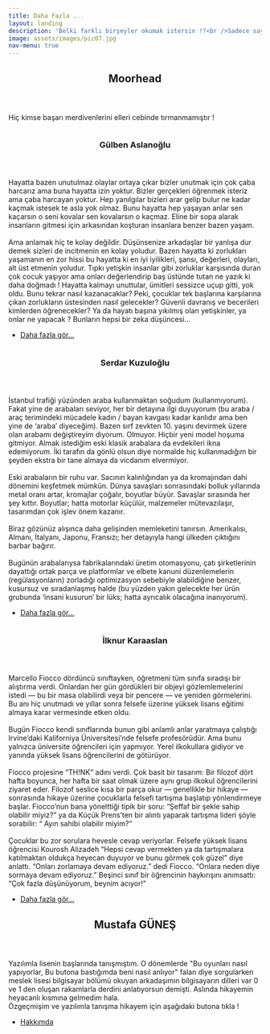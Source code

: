 ```yaml
---
title: Daha Fazla ...
layout: landing
description: 'Belki farklı birşeyler okumak istersin !?<br />Sadece sayfayı aşağı kaydır.'
image: assets/images/pic07.jpg
nav-menu: true
---
```


<!-- Main -->
<div id="main">

<!-- One -->
<section id="one">
	<div class="inner">
		<header class="major">
			<h2>Moorhead</h2>
		</header>
		<p>Hiç kimse başarı merdivenlerini elleri cebinde tırmanmamıştır !</p>
	</div>
</section>

<!-- Two -->
<section id="two" class="spotlights">
	<section>
		<a href="generic.html" class="image">
			<img src="assets/images/pic08.jpg" alt="" data-position="center center" />
		</a>
		<div class="content">
			<div class="inner">
				<header class="major">
					<h3>Gülben Aslanoğlu</h3>
				</header>
				<p>Hayatta bazen unutulmaz olaylar ortaya çıkar bizler unutmak için çok çaba harcarız ama buna hayatta izin yoktur. Bizler gerçekleri öğrenmek isteriz ama çaba harcayan yoktur. Hep yanılgılar bizleri arar gelip bulur ne kadar kaçmak istesek te asla yok olmaz. Bunu hayatta hep yaşayan anlar sen kaçarsın o seni kovalar sen kovalarsın o kaçmaz. Eline bir sopa alarak insanların gitmesi için arkasından koşturan insanlara benzer bazen yaşam.
				<br> <br>
				Ama anlamak hiç te kolay değildir. Düşünsenize arkadaşlar bir yanlışa dur demek sizleri de incitmenin en kolay yoludur. Bazen hayatta ki zorlukları yaşamanın en zor hissi bu hayatta ki en iyi iyilikleri, şansı, değerleri, olayları, alt üst etmenin yoludur. Tıpkı yetişkin insanlar gibi zorluklar karşısında duran çok cocuk yaşıyor ama onları değerlendirip baş üstünde tutan ne yazık ki daha doğmadı ! Hayatta kalmayı unuttular, ümitleri sessizce uçup gitti, yok oldu. Bunu tekrar nasıl kazanacaklar? Peki, çocuklar tek başlarına karşılarına çıkan zorlukların üstesinden nasıl gelecekler? Güvenli davranış ve becerileri kimlerden öğrenecekler? Ya da hayatı başına yıkılmış olan yetişkinler, ya onlar ne yapacak ? Bunların hepsi bir zeka düşüncesi... </p>
				<ul class="actions">
					<li><a href="generic.html" class="button">Daha fazla gör...</a></li>
				</ul>
			</div>
		</div>
	</section>
	<section>
		<a href="generic.html" class="image">
			<img src="assets/images/pic09.jpg" alt="" data-position="top center" />
		</a>
		<div class="content">
			<div class="inner">
				<header class="major">
					<h3>Serdar Kuzuloğlu</h3>
				</header>
				<p>İstanbul trafiği yüzünden araba kullanmaktan soğudum (kullanmıyorum). Fakat yine de arabaları seviyor, her bir detayına ilgi duyuyorum (bu araba / araç terimindeki mücadele kadın / bayan kavgası kadar kanlıdır ama ben yine de ‘araba’ diyeceğim). Bazen sırf zevkten 10. yaşını devirmek üzere olan arabamı değiştireyim diyorum. Olmuyor. Hiçbir yeni model hoşuma gitmiyor. Almak istediğim eski klasik arabalara da evdekileri ikna edemiyorum. İki tarafın da gönlü olsun diye normalde hiç kullanmadığım bir şeyden ekstra bir tane almaya da vicdanım elvermiyor.
				<br><br>
				Eski arabaların bir ruhu var. Sacının kalınlığından ya da kromajından dahi dönemini keşfetmek mümkün. Dünya savaşları sonrasındaki bolluk yıllarında metal oranı artar, kromajlar çoğalır, boyutlar büyür. Savaşlar sırasında her şey kıttır. Boyutlar; hatta motorlar küçülür, malzemeler mütevazılaşır, tasarımdan çok işlev önem kazanır.
				<br><br>
				Biraz gözünüz alışınca daha gelişinden memleketini tanırsın. Amerikalısı, Almanı, İtalyanı, Japonu, Fransızı; her detayıyla hangi ülkeden çıktığını barbar bağırır.
				<br><br>
				Bugünün arabalarıysa fabrikalarındaki üretim otomasyonu, çatı şirketlerinin dayattığı ortak parça ve platformlar ve elbete kanuni düzenlemelerin (regülasyonların) zorladığı optimizasyon sebebiyle alabildiğine benzer, kusursuz ve sıradanlaşmış halde (bu yüzden yakın gelecekte her ürün grubunda ‘insani kusurun’ bir lüks; hatta ayrıcalık olacağına inanıyorum).</p>
				<ul class="actions">
					<li><a href="generic.html" class="button">Daha fazla gör...</a></li>
				</ul>
			</div>
		</div>
	</section>
	<section>
		<a href="generic.html" class="image">
			<img src="assets/images/pic10.jpg" alt="" data-position="25% 25%" />
		</a>
		<div class="content">
			<div class="inner">
				<header class="major">
					<h3>İlknur Karaaslan</h3>
				</header>
				<p>Marcello Fiocco dördüncü sınıftayken, öğretmeni tüm sınıfa sıradışı bir alıştırma verdi. Onlardan her gün gördükleri bir objeyi gözlemlemelerini istedi — bu bir masa olabilirdi veya bir pencere —  ve yeniden görmelerini. Bu anı hiç unutmadı ve yıllar sonra felsefe üzerine yüksek lisans eğitimi almaya karar vermesinde etken oldu.
				<br><br>
				Bugün Fiocco kendi sınıflarında bunun gibi anlamlı anlar yaratmaya çalıştığı Irvine’daki Kaliforniya Üniversitesi’nde felsefe profesörüdür. Ama bunu yalnızca üniversite öğrencileri için yapmıyor. Yerel ilkokullara gidiyor ve yanında yüksek lisans öğrencilerini de götürüyor.
				<br><br>
				Fiocco projesine “TH!NK” adını verdi. Çok basit bir tasarım: Bir filozof dört hafta boyunca, her hafta bir saat olmak üzere aynı grup ilkokul öğrencilerini ziyaret eder. Filozof seslice kısa bir parça okur — genellikle bir hikaye —sonrasında hikaye üzerine çocuklarla felsefi tartışma başlatıp yönlendirmeye başlar. Fiocco’nun bana yönelttiği tipik bir soru: “Şeffaf bir şekle sahip olabilir miyiz?” ya da Küçük Prens’ten bir alıntı yaparak tartışma lideri şöyle sorabilir: “ Ayın sahibi olabilir miyim?”
				<br><br>
				Çocuklar bu zor sorulara hevesle cevap veriyorlar. Felsefe yüksek lisans öğrencisi Kourosh Alizadeh “Hepsi cevap vermekten ya da tartışmalara katılmaktan oldukça heyecan duyuyor ve bunu görmek çok güzel” diye anlattı. “Onları zorlamaya devam ediyoruz.” dedi Fiocco. “Onlara neden diye sormaya devam ediyoruz.” Beşinci sınıf bir öğrencinin haykırışını anımsattı: “Çok fazla düşünüyorum, beynim acıyor!”</p>
				<ul class="actions">
					<li><a href="generic.html" class="button">Daha fazla gör...</a></li>
				</ul>
			</div>
		</div>
	</section>
</section>

<!-- Three -->
<section id="three">
	<div class="inner">
		<header class="major">
			<h2>Mustafa GÜNEŞ</h2>
		</header>
		<p>Yazılımla lisenin başlarında tanışmıştım. O dönemlerde "Bu oyunları nasıl yapıyorlar, Bu butona bastığımda beni nasıl anlıyor" falan diye sorgularken meslek lisesi bilgisayar bölümü okuyan arkadaşımın bilgisayarın dilleri var 0 ve 1 den oluşan rakamlarla derdini anlatıyorsun demişti. Aslında hikayemin heyacanlı kısmına gelmedim hala. 
		<br> Özgeçmişim ve yazılımla tanışma hikayem için aşağıdaki butona tıkla !</p>
		<ul class="actions">
			<li><a href="generic.html" class="button next">Hakkımda</a></li>
		</ul>
	</div>
</section>

</div>
